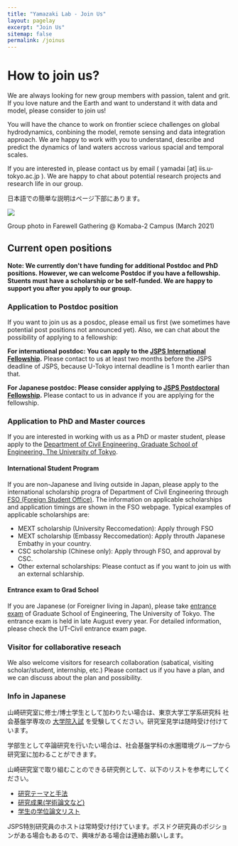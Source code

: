 ```yaml
---
title: "Yamazaki Lab - Join Us"
layout: pagelay
excerpt: "Join Us"
sitemap: false
permalink: /joinus
---
```


# How to join us?

We are always looking for new group members with passion, talent and grit. If you love nature and the Earth and want to understand it with data and model, please consider to join us!

You will have the chance to work on frontier sciece challenges on global hydrodynamics, conbining the model, remote sensing and data integration approach. We are happy to work with you to understand, describe and predict the dynamics of land waters accross various spacial and temporal scales.

If you are interested in, please contact us by email ( yamadai [at] iis.u-tokyo.ac.jp ). We are happy to chat about potential research projects and research life in our group.

日本語での簡単な説明はページ下部にあります。

<img src="{{ site.url }}{{ site.baseurl }}/images/picture/DLab_20210324.jpg" />

Group photo in Farewell Gathering @ Komaba-2 Campus (March 2021)

## Current open positions

**Note: We currently don't have funding for additional Postdoc and PhD positions. However, we can welcome Postdoc if you have a fellowship. Stuents must have a scholarship or be self-funded. We are happy to support you after you apply to our group.**

### Application to Postdoc position

If you want to join us as a posdoc, please email us first (we sometimes have potential post positions not announced yet). Also, we can chat about the possibility of applying to a fellowship:

**For international postdoc: You can apply to the [JSPS International  Fellowship](https://www.jsps.go.jp/english/e-inv_researchers/index.html).** Please contact to us at least two months before the JSPS deadline of JSPS, because U-Tokyo internal deadline is 1 month earlier than that.

**For Japanese postdoc: Please consider applying to [JSPS Postdoctoral Fellowship](https://www.jsps.go.jp/j-pd/).** Please contact to us in advance if you are applying for the fellowship.

### Application to PhD and Master cources
If you are interested in working with us as a PhD or master student, please apply to the [Department of Civil Engineering, Graduate School of Engineering, The University of Tokyo](http://www.civil.t.u-tokyo.ac.jp/en/).

#### International Student Program

If you are non-Japanese and living outside in Japan, please apply to the international scholarship progra of Department of Civil Engineering through [FSO (Foreign Student Office)](http://www.civil.t.u-tokyo.ac.jp/en/admission/). The information on applicable scholarships and application timings are shown in the FSO webpage. Typical examples of applicable scholarships are:

- MEXT scholarship (University Reccomedation): Apply through FSO
- MEXT scholarship (Embassy Reccomedation): Apply throuth Japanese Embathy in your country.
- CSC scholarship (Chinese only): Apply through FSO, and approval by CSC.
- Other external scholarships: Please contuct as if you want to join us with an external schlarship.

#### Entrance exam to Grad School

If you are Japanese (or Foreigner living in Japan), please take [entrance exam](http://www.civil.t.u-tokyo.ac.jp/graduate_school/) of Graduate School of Engineering, The University of Tokyo. The entrance exam is held in late August every year. For detailed information, please check the UT-Civil entrance exam page.

### Visitor for collaborative reseach

We also welcome visitors for research collaboration (sabatical, visiting scholar/student, internship, etc.) Please contact us if you have a plan, and we can discuss about the plan and possibility.

### Info in Japanese

山崎研究室に修士/博士学生として加わりたい場合は、東京大学工学系研究科 社会基盤学専攻の [大学院入試](http://www.civil.t.u-tokyo.ac.jp/graduate_school/) を受験してください。研究室見学は随時受け付けています。

学部生として卒論研究を行いたい場合は、社会基盤学科の水圏環境グループから研究室に加わることができます。

山崎研究室で取り組むことのできる研究例として、以下のリストを参考にしてください。
- [研究テーマと手法](../research/)
- [研究成果(学術論文など)](../publications/)
- [学生の学位論文リスト](../student_thesis/)

JSPS特別研究員のホストは常時受け付けています。ポスドク研究員のポジションがある場合もあるので、興味がある場合は連絡お願いします。




<!--

State briefly why you are interested and attach a CV, including information about the grades you had as an undergraduate. No need for a separate cover letter or certificates. **Important**: please insert _"Application PhD"_ or _"Application Postdoc"_ in the subject line. If you are applying to a specific advertisement, note this in your email.



### Master projects for U-Tokyo students
If you are a Master student at Leiden University looking for a Master project, contact me (or any group member) per email or stop by my office.

### Bsc / Master students from elsewhere
If you are interested in pursuing a Master degree at Leiden University, see [mastersinleiden.nl](http://www.mastersinleiden.nl/programmes/physics/en/introduction). Sometimes, we take master students or summer interns if we get exceptional applicants (this usually means very good grades and a personal recommendation).

# Figure to be modified
<figure>
<img src="{{ site.url }}{{ site.baseurl }}/images/picpic/Gallery/DSC_0696.jpg" width="95%">
</figure>

-->
